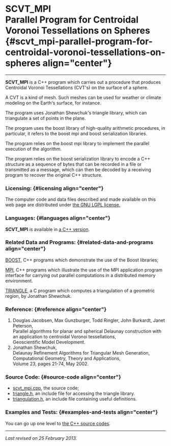 SCVT\_MPI\
Parallel Program for Centroidal Voronoi Tessellations on Spheres {#scvt_mpi-parallel-program-for-centroidal-voronoi-tessellations-on-spheres align="center"}
================================================================

------------------------------------------------------------------------

**SCVT\_MPI** is a C++ program which carries out a procedure that
produces Centroidal Voronoi Tessellations (CVT's) on the surface of a
sphere.

A CVT is a kind of mesh. Such meshes can be used for weather or climate
modeling on the Earth's surface, for instance.

The program uses Jonathan Shewchuk's triangle library, which can
triangulate a set of points in the plane.

The program uses the boost library of high-quality arithmetic
procedures, in particular, it refers to the boost mpi and boost
serialization libraries.

The program relies on the boost mpi library to implement the parallel
execution of the algorithm.

The program relies on the boost serialization library to encode a C++
structure as a sequence of bytes that can be recorded in a file or
transmitted as a message, which can then be decoded by a receiving
program to recover the original C++ structure.

### Licensing: {#licensing align="center"}

The computer code and data files described and made available on this
web page are distributed under [the GNU LGPL
license.](../../txt/gnu_lgpl.txt)

### Languages: {#languages align="center"}

**SCVT\_MPI** is available in [a C++
version](../../cpp_src/divdif/divdif.html).

### Related Data and Programs: {#related-data-and-programs align="center"}

[BOOST](../../cpp_src/boost/boost.html), C++ programs which demonstrate
the use of the Boost libraries;

[MPI](../../cpp_src/mpi/mpi.html), C++ programs which illustrate the use
of the MPI application program interface for carrying out parallel
computations in a distributed memory environment.

[TRIANGLE](../../c_src/triangle/triangle.html), a C program which
computes a triangulation of a geometric region, by Jonathan Shewchuk.

### Reference: {#reference align="center"}

1.  Douglas Jacobsen, Max Gunzburger, Todd Ringler, John Burkardt, Janet
    Peterson,\
    Parallel algorithms for planar and spherical Delaunay construction
    with an application to centroidal Voronoi tessellations,\
    Geoscientific Model Development.
2.  Jonathan Shewchuk,\
    Delaunay Refinement Algorithms for Triangular Mesh Generation,\
    Computational Geometry, Theory and Applications,\
    Volume 23, pages 21-74, May 2002.

### Source Code: {#source-code align="center"}

-   [scvt\_mpi.cpp](scvt_mpi.cpp), the source code;
-   [triangle.h](triangle.h), an include file for accessing the triangle
    library.
-   [triangulation.h](triangulation.h), an include file containing
    useful definitions.

### Examples and Tests: {#examples-and-tests align="center"}

You can go up one level to [the C++ source codes](../cpp_src.html).

------------------------------------------------------------------------

*Last revised on 25 February 2013.*
